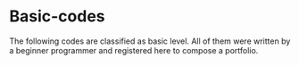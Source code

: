 # Basic-codes
 The following codes are classified as basic level. All of them were written by a beginner programmer and registered here to compose a portfolio.
